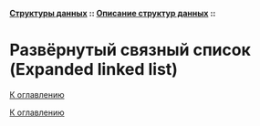 **[Структуры данных](../../README.md#data-structures) :: [Описание структур данных](../../README.md#data-structures-descriptions) ::**
# Развёрнутый связный список (Expanded linked list)

<!--

-->

[К оглавлению](../../README.md#data-structures-descriptions)



[К оглавлению](../../README.md#data-structures-descriptions)
